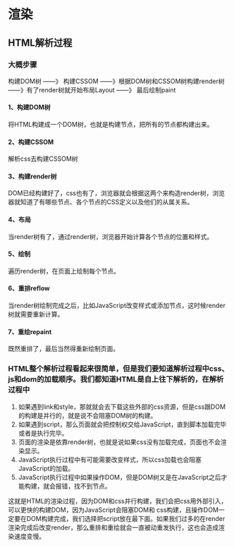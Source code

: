 <!--
 * @Author: xx
 * @Date: 2021-06-25 16:19:37
 * @LastEditors: 青峰
 * @LastEditTime: 2021-06-28 11:54:01
 * @FilePath: /vue-press/docs/html-doc/render.md
-->

# 渲染

## HTML解析过程

### 大概步骤

构建DOM树 ——》 构建CSSOM ——》根据DOM树和CSSOM树构建render树 ——》有了render树就开始布局Layout ——》 最后绘制paint

#### 1、构建DOM树

将HTML构建成一个DOM树，也就是构建节点，把所有的节点都构建出来。

#### 2、构建CSSOM

解析css去构建CSSOM树

#### 3、构建render树

DOM已经构建好了，css也有了，浏览器就会根据这两个来构造render树，浏览器就知道了有哪些节点、各个节点的CSS定义以及他们的从属关系。

#### 4、布局

当render树有了，通过render树，浏览器开始计算各个节点的位置和样式。

#### 5、绘制

遍历render树，在页面上绘制每个节点。

#### 6、重排reflow

当render树绘制完成之后，比如JavaScript改变样式或添加节点，这时候render树就需要重新计算。

#### 7、重绘repaint

既然重排了，最后当然得重新绘制页面。

### HTML整个解析过程看起来很简单，但是我们要知道解析过程中css、js和dom的加载顺序。我们都知道HTML是自上往下解析的，在解析过程中

1. 如果遇到link和style，那就就会去下载这些外部的css资源，但是css跟DOM的构建是并行的，就是说不会阻塞DOM树的构建。
2. 如果遇到script，那么页面就会把控制权交给JavaScript，直到脚本加载完毕或者是执行完毕。
3. 页面的渲染是依靠render树，也就是说如果css没有加载完成，页面也不会渲染显示。
4. JavaScript执行过程中有可能需要改变样式，所以css加载也会阻塞JavaScript的加载。
5. JavaScript执行过程中如果操作DOM，但是DOM树又是在JavaScript之后才能构建，就会报错，找不到节点。

这就是HTML的渲染过程，因为DOM和css并行构建，我们会把css用外部引入，可以更快的构建DOM，因为JavaScript会阻塞DOM和 css构建，且操作DOM一定要在DOM构建完成，我们选择把script放在最下面。如果我们过多的在render渲染完成后改变render，那么重排和重绘就会一直被动重发执行，这也会造成渲染速度变慢。

